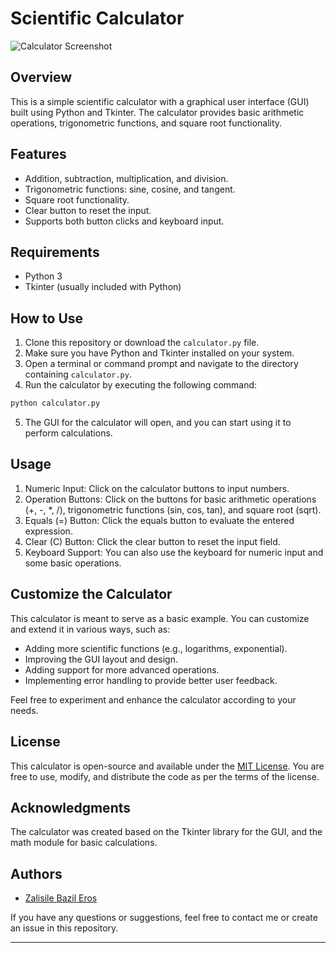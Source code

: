 # Scientific Calculator

![Calculator Screenshot](~/calculator-pj/cal-screenshot.png)

## Overview

This is a simple scientific calculator with a graphical user interface (GUI) built using Python and Tkinter. The calculator provides basic arithmetic operations, trigonometric functions, and square root functionality.

## Features

- Addition, subtraction, multiplication, and division.
- Trigonometric functions: sine, cosine, and tangent.
- Square root functionality.
- Clear button to reset the input.
- Supports both button clicks and keyboard input.

## Requirements

- Python 3
- Tkinter (usually included with Python)

## How to Use

1. Clone this repository or download the `calculator.py` file.
2. Make sure you have Python and Tkinter installed on your system.
3. Open a terminal or command prompt and navigate to the directory containing `calculator.py`.
4. Run the calculator by executing the following command:

```bash
python calculator.py
```

5. The GUI for the calculator will open, and you can start using it to perform calculations.

## Usage

1. Numeric Input: Click on the calculator buttons to input numbers.
2. Operation Buttons: Click on the buttons for basic arithmetic operations (+, -, *, /), trigonometric functions (sin, cos, tan), and square root (sqrt).
3. Equals (=) Button: Click the equals button to evaluate the entered expression.
4. Clear (C) Button: Click the clear button to reset the input field.
5. Keyboard Support: You can also use the keyboard for numeric input and some basic operations.

## Customize the Calculator

This calculator is meant to serve as a basic example. You can customize and extend it in various ways, such as:

- Adding more scientific functions (e.g., logarithms, exponential).
- Improving the GUI layout and design.
- Adding support for more advanced operations.
- Implementing error handling to provide better user feedback.

Feel free to experiment and enhance the calculator according to your needs.


## License

This calculator is open-source and available under the [MIT License](LICENSE). You are free to use, modify, and distribute the code as per the terms of the license.

## Acknowledgments

The calculator was created based on the <botton>Tkinter library</botton> for the GUI, and the math module for basic calculations.

## Authors

- [Zalisile Bazil Eros](https://github.com/bazileros)

If you have any questions or suggestions, feel free to contact me or create an issue in this repository.

---
